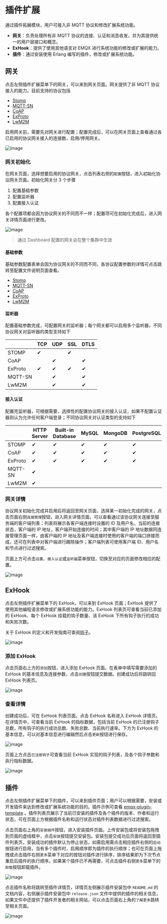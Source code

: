 # 插件扩展

通过插件拓展模块，用户可接入非 MQTT 协议和修改扩展系统功能。

- **网关**：负责处理所有非 MQTT 协议的连接、认证和消息收发，并为其提供统一的用户层接口和概念。
- **ExHook**：提供了使用其他语言对 EMQX 进行系统功能的修改或扩展的能力。
- **插件**：通过安装使用 Erlang 编写的插件，修改或扩展系统功能。

## 网关

点击左侧插件扩展菜单下的网关，可以来到网关页面。网关提供了非 MQTT 协议接入的能力。目前支持的协议包括

- [Stomp](https://stomp.github.io/stomp-specification-1.2.html)
- [MQTT-SN](https://www.oasis-open.org/committees/download.php/66091/MQTT-SN_spec_v1.2.pdf)
- [CoAP](https://datatracker.ietf.org/doc/html/draft-ietf-core-coap-pubsub-09)
- [ExProto](https://github.com/emqx/emqx-exproto)
- [LwM2M](https://www.openmobilealliance.org/release/LightweightM2M/)

启用网关前，需要先对网关进行配置；配置完成后，可以在网关页面上查看通过各已启用的协议网关接入的连接数，启用/停用网关。

![image](./assets/gateways.png)

### 网关初始化

在网关页面，选择想要启用的协议网关，点击列表右侧的`配置`按钮，进入初始化协议网关页面。初始化网关分 3 个步骤

1. 配置基础参数
2. 配置监听器
3. 配置接入认证

各个配置项都会因为协议网关的不同而不一样；配置项可在初始化完成后，进入网关详情页面进行更改。

![image](./assets/gateway-init.png)

> 通过 Dashboard 配置的网关会在整个集群中生效

#### 基础参数

基础参数配置表单会因为协议网关的不同而不同，各协议配置参数的详情可点击跳转至配置文件说明页面查看。

- [Stomp](../admin/cfg.md#gatewaystomp)
- [MQTT-SN](../admin/cfg.md#gatewaymqttsn)
- [CoAP](../admin/cfg.md#gatewaycoap)
- [ExProto](../admin/cfg.md#gatewayexproto)
- [LwM2M](../admin/cfg.md#gatewaylwm2m)

#### 监听器

配置基础参数完成，可配置网关的监听器；每个网关都可以启用多个监听器，不同协议网关对监听器的类型支持如下

|         | TCP  | UDP  | SSL  | DTLS |
| ------- | ---- | ---- | ---- | ---- |
| STOMP   | ✔︎    |      | ✔︎    |      |
| CoAP    |      | ✔︎    |      | ✔︎    |
| ExProto | ✔︎    | ✔︎    | ✔︎    | ✔︎    |
| MQTT-SN |      | ✔︎    |      | ✔︎    |
| LwM2M   |      | ✔︎    |      | ✔︎    |

#### 接入认证

配置完监听器，可根据需要，选择性的配置协议网关的接入认证，如果不配置认证器则认为允许任何客户端登录；不同协议网关对认证类型的支持如下

|         | HTTP Server | Built-in Database | MySQL | MongoDB | PostgreSQL | Redis | DTLS | JWT  | Scram |
| ------- | ----------- | ----------------- | ----- | ------- | ---------- | ----- | ---- | ---- | ----- |
| STOMP   | ✔︎           | ✔︎                 | ✔︎     | ✔︎       | ✔︎          | ✔︎     | ✔︎    | ✔︎    |       |
| CoAP    | ✔︎           | ✔︎                 | ✔︎     | ✔︎       | ✔︎          | ✔︎     | ✔︎    | ✔︎    |       |
| ExProto | ✔︎           | ✔︎                 | ✔︎     | ✔︎       | ✔︎          | ✔︎     | ✔︎    | ✔︎    |       |
| MQTT-SN | ✔︎           |                   |       |         |            |       |      |      |       |
| LwM2M   | ✔︎           |                   |       |         |            |       |      |      |       |

### 网关详情

协议网关初始化完成并启用后将返回至网关页面，选择某一初始化完成的网关，点击页面右侧`连接管理`按钮，进入网关详情页面，可以查看通过该协议网关连接至服务端的客户端列表；列表将展示各客户端连接时设置的 ID 及用户名，当前的连接状态，客户端的 IP 地址，客户端开始连接的时间；其中客户端的 IP 地址数据同连接管理页面一样，由客户端的 IP 地址及客户端连接时使用的客户端的端口拼接而成，还可在列表中对客户端进行踢除操作；客户端列表可使用客户端 ID、用户名和节点进行过滤搜索。

页面上方可点击`设置`、`接入认证`或`监听器`菜单按钮，切换至对应的页面修改相应的配置。

![image](./assets/gateway-clients.png)

## ExHook

点击左侧插件扩展菜单下的 ExHook，可以来到 ExHook 页面；ExHook 提供了使用其他编程语言修改或扩展系统功能的能力。ExHook 列表页可查看当前已添加的 ExHook、每个 ExHook 挂载的钩子数量、该 ExHook 下所有钩子执行的成功和失败次数。

关于 ExHook 的定义和开发指南可查阅[钩子](../advanced/hooks)。

![image](./assets/exhook.png)

### 添加 ExHook

点击页面右上方的`添加`按钮，进入添加 ExHook 页面。在表单中填写需要添加的 ExHook 的基本信息及连接参数，点击`创建`按钮提交数据。创建成功后将跳转回 ExHook 列表页。

![image](./assets/exhook-add.png)

### 查看详情

创建成功后，可在 ExHook 列表页面，点击 ExHook 名称进入 ExHook 详情页。在详情页中，可查看当前 ExHook 的指标数据，包括当前 ExHook 的已注册钩子总数，所有钩子的执行成功总数、失败总数、当前执行速率。下方为 ExHook 的基本信息，可以对基本信息进行编辑然后点击`更新`按钮进行保存。

![image](./assets/exhook-detail.png)

页面上方点击`已注册钩子`可查看当前 ExHook 实现的钩子列表，及各个钩子参数和执行指标数据。

![image](./assets/exhook-hooks.png)

## 插件

点击左侧插件扩展菜单下的插件，可以来到插件页面；用户可以根据需要，安装或开发插件来达到修改或扩展系统功能的目的。插件示例可查看 [emqx-plugin-template](https://github.com/emqx/emqx-plugin-template) 。插件列表页展示了当前已安装的插件及各个插件的版本、作者和运行状态，可在页面上方根据插件名称和运行状态对插件列表数据进行过滤搜索。

点击页面右上角的`安装插件`按钮，进入安装插件页面。上传安装包或将安装包拖拽到页面的虚线框中，点击`安装`按钮提交安装包。安装包提交成功后页面将返回至插件列表页，安装成功的插件默认为停止状态，如需启用需点击相应插件右侧的`启动`按钮进行启用，当有多个插件时，启用顺序即为插件的执行顺序；也可在页面上拖拽或点击插件右侧`更多`菜单下对应的按钮对插件进行排序，排序结果即为下次节点重启后插件的执行顺序。如果某个插件已不再需要，可点击插件右侧`更多`菜单下的`卸载`按钮卸载插件。

![image](./assets/plugins.png)

点击插件名称将跳转至插件详情页，详情页左侧展示插件安装包中 `README.md` 的文档内容，右侧展示插件安装包中 `release.json` 文件中提供的插件的相关信息，如果文件中还提供了插件开发者的相关网站，可以点击页面右上角的`了解更多`跳转至相关页面。

![image](./assets/plugin-detail.png)
